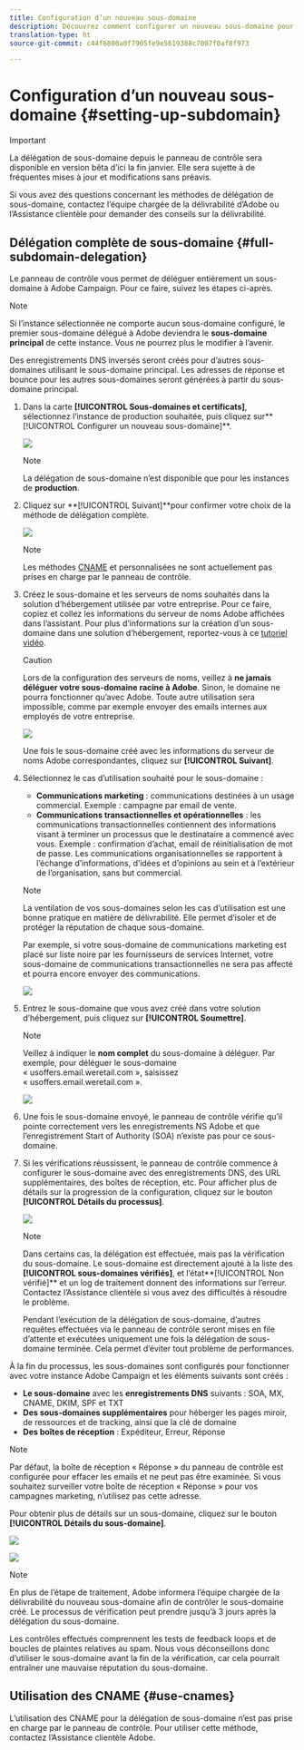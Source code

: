 ```yaml
---
title: Configuration d’un nouveau sous-domaine
description: Découvrez comment configurer un nouveau sous-domaine pour vos instances de campagne
translation-type: ht
source-git-commit: c44f6800a0f7905fe9e5619388c7007f0af8f973

---
```



# Configuration d’un nouveau sous-domaine {#setting-up-subdomain}

>[!IMPORTANT]
>
>La délégation de sous-domaine depuis le panneau de contrôle sera disponible en version bêta d’ici la fin janvier. Elle sera sujette à de fréquentes mises à jour et modifications sans préavis.

Si vous avez des questions concernant les méthodes de délégation de sous-domaine, contactez l’équipe chargée de la délivrabilité d’Adobe ou l’Assistance clientèle pour demander des conseils sur la délivrabilité.

## Délégation complète de sous-domaine {#full-subdomain-delegation}

Le panneau de contrôle vous permet de déléguer entièrement un sous-domaine à Adobe Campaign. Pour ce faire, suivez les étapes ci-après.

>[!NOTE]
>
>Si l’instance sélectionnée ne comporte aucun sous-domaine configuré, le premier sous-domaine délégué à Adobe deviendra le **sous-domaine principal** de cette instance. Vous ne pourrez plus le modifier à l’avenir.
>
>Des enregistrements DNS inversés seront créés pour d’autres sous-domaines utilisant le sous-domaine principal. Les adresses de réponse et bounce pour les autres sous-domaines seront générées à partir du sous-domaine principal.

1. Dans la carte **[!UICONTROL Sous-domaines et certificats]**, sélectionnez l’instance de production souhaitée, puis cliquez sur**[!UICONTROL  Configurer un nouveau sous-domaine]**.

   ![](assets/subdomain1.png)

   >[!NOTE]
   >
   >La délégation de sous-domaine n’est disponible que pour les instances de **production**.

1. Cliquez sur **[!UICONTROL Suivant]**pour confirmer votre choix de la méthode de délégation complète.

   ![](assets/subdomain3.png)

   >[!NOTE]
   >
   >Les méthodes [CNAME](#use-cnames) et personnalisées ne sont actuellement pas prises en charge par le panneau de contrôle.

1. Créez le sous-domaine et les serveurs de noms souhaités dans la solution d’hébergement utilisée par votre entreprise. Pour ce faire, copiez et collez les informations du serveur de noms Adobe affichées dans l’assistant. Pour plus d’informations sur la création d’un sous-domaine dans une solution d’hébergement, reportez-vous à ce [tutoriel vidéo](https://video.tv.adobe.com/v/30175?captions=fre_fr).

   >[!CAUTION]
   >
   >Lors de la configuration des serveurs de noms, veillez à **ne jamais déléguer votre sous-domaine racine à Adobe**. Sinon, le domaine ne pourra fonctionner qu’avec Adobe. Toute autre utilisation sera impossible, comme par exemple envoyer des emails internes aux employés de votre entreprise.

   ![](assets/subdomain4.png)

   Une fois le sous-domaine créé avec les informations du serveur de noms Adobe correspondantes, cliquez sur **[!UICONTROL Suivant]**.

1. Sélectionnez le cas d’utilisation souhaité pour le sous-domaine :

   * **Communications marketing** : communications destinées à un usage commercial. Exemple : campagne par email de vente.
   * **Communications transactionnelles et opérationnelles** : les communications transactionnelles contiennent des informations visant à terminer un processus que le destinataire a commencé avec vous. Exemple : confirmation d’achat, email de réinitialisation de mot de passe. Les communications organisationnelles se rapportent à l’échange d’informations, d’idées et d’opinions au sein et à l’extérieur de l’organisation, sans but commercial.
   >[!NOTE]
   >
   >La ventilation de vos sous-domaines selon les cas d’utilisation est une bonne pratique en matière de délivrabilité. Elle permet d’isoler et de protéger la réputation de chaque sous-domaine.
   >
   >Par exemple, si votre sous-domaine de communications marketing est placé sur liste noire par les fournisseurs de services Internet, votre sous-domaine de communications transactionnelles ne sera pas affecté et pourra encore envoyer des communications.

   ![](assets/subdomain5.png)

1. Entrez le sous-domaine que vous avez créé dans votre solution d’hébergement, puis cliquez sur **[!UICONTROL Soumettre]**.

   >[!NOTE]
   >
   > Veillez à indiquer le **nom complet** du sous-domaine à déléguer. Par exemple, pour déléguer le sous-domaine « usoffers.email.weretail.com », saisissez « usoffers.email.weretail.com ».

   ![](assets/subdomain6.png)

1. Une fois le sous-domaine envoyé, le panneau de contrôle vérifie qu’il pointe correctement vers les enregistrements NS Adobe et que l’enregistrement Start of Authority (SOA) n’existe pas pour ce sous-domaine.

1. Si les vérifications réussissent, le panneau de contrôle commence à configurer le sous-domaine avec des enregistrements DNS, des URL supplémentaires, des boîtes de réception, etc. Pour afficher plus de détails sur la progression de la configuration, cliquez sur le bouton **[!UICONTROL Détails du processus]**.

   ![](assets/subdomain7.png)

   >[!NOTE]
   >
   >Dans certains cas, la délégation est effectuée, mais pas la vérification du sous-domaine. Le sous-domaine est directement ajouté à la liste des **[!UICONTROL sous-domaines vérifiés]**, et l’état**[!UICONTROL  Non vérifié]** et un log de traitement donnent des informations sur l’erreur. Contactez l’Assistance clientèle si vous avez des difficultés à résoudre le problème.
   >
   >Pendant l’exécution de la délégation de sous-domaine, d’autres requêtes effectuées via le panneau de contrôle seront mises en file d’attente et exécutées uniquement une fois la délégation de sous-domaine terminée. Cela permet d’éviter tout problème de performances.

À la fin du processus, les sous-domaines sont configurés pour fonctionner avec votre instance Adobe Campaign et les éléments suivants sont créés :

* **Le sous-domaine** avec les **enregistrements DNS** suivants : SOA, MX, CNAME, DKIM, SPF et TXT
* **Des sous-domaines supplémentaires** pour héberger les pages miroir, de ressources et de tracking, ainsi que la clé de domaine
* **Des boîtes de réception** : Expéditeur, Erreur, Réponse

>[!NOTE]
>
>Par défaut, la boîte de réception « Réponse » du panneau de contrôle est configurée pour effacer les emails et ne peut pas être examinée. Si vous souhaitez surveiller votre boîte de réception « Réponse » pour vos campagnes marketing, n’utilisez pas cette adresse.


Pour obtenir plus de détails sur un sous-domaine, cliquez sur le bouton **[!UICONTROL Détails du sous-domaine]**.

![](assets/subdomain_details_general.png)

![](assets/subdomains_details_senderinfo.png)

>[!NOTE]
>
>En plus de l’étape de traitement, Adobe informera l’équipe chargée de la délivrabilité du nouveau sous-domaine afin de contrôler le sous-domaine créé. Le processus de vérification peut prendre jusqu’à 3 jours après la délégation du sous-domaine.
>
>Les contrôles effectués comprennent les tests de feedback loops et de boucles de plaintes relatives au spam. Nous vous déconseillons donc d’utiliser le sous-domaine avant la fin de la vérification, car cela pourrait entraîner une mauvaise réputation du sous-domaine.

## Utilisation des CNAME {#use-cnames}

L’utilisation des CNAME pour la délégation de sous-domaine n’est pas prise en charge par le panneau de contrôle. Pour utiliser cette méthode, contactez l’Assistance clientèle Adobe.
